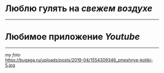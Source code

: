 # Люблю гулять на *свежем воздухе*
________________________________
# Любимое приложение _Youtube_
________________________________
*my foto*  
https://bugaga.ru/uploads/posts/2019-04/1554309346_smeshnye-kotiki-5.jpg
